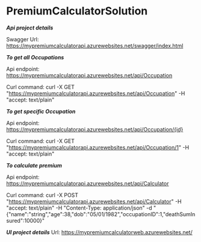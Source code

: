 # PremiumCalculatorSolution

*****Api project details*****

Swagger Url: https://mypremiumcalculatorapi.azurewebsites.net/swagger/index.html

*****To get all Occupations*****

Api endpoint: https://mypremiumcalculatorapi.azurewebsites.net/api/Occupation

Curl command: curl -X GET "https://mypremiumcalculatorapi.azurewebsites.net/api/Occupation" -H  "accept: text/plain"

*****To get specific Occupation*****

Api endpoint: https://mypremiumcalculatorapi.azurewebsites.net/api/Occupation/{id}

Curl command: curl -X GET "https://mypremiumcalculatorapi.azurewebsites.net/api/Occupation/1" -H  "accept: text/plain"

*****To calculate premium*****

Api endpoint: https://mypremiumcalculatorapi.azurewebsites.net/api/Calculator

Curl command: curl -X POST "https://mypremiumcalculatorapi.azurewebsites.net/api/Calculator" -H  "accept: text/plain" -H  "Content-Type: application/json" -d "{\"name\":\"string\",\"age\":38,\"dob\":\"05/01/1982\",\"occupationID\":1,\"deathSumInsured\":10000}"

*****UI project details*****
Url: https://mypremiumcalculatorweb.azurewebsites.net/
